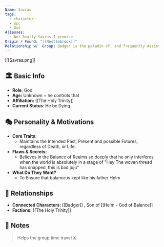 ```yaml
---
Name: Savras
tags:
  - character
  - npc
  - God
Aliasses:
  - Not Really Savras I promise
Origin / Found: "[[Nestlebrook]]"
Relationship w/  Group: Badger is the paladin of, and frequently Assists Us. Plus timey-whimey fun sessions
---
```

![[Savras.png]]



## 🏛️ Basic Info
- **Role:** God
- **Age:**  Unknown + he controls that
- **Affiliation:** [[The Holy Trinity]]  
- **Current Status**: He be Dying

## 🎭 Personality & Motivations
- **Core Traits:**  
	- Maintains the Intended Past, Present and possible Futures, regardless of Death, or Life.
- **Flaws & Secrets:**  
	- Believes in the Balance of Realms so deeply that he only interferes when the world is absolutely in a stage of "Hey The woven thread has snapped, this is bad juju"
- **What Do They Want?**  
	- To Ensure that balance is kept like his father Helm

## 🔗 Relationships
- **Connected Characters:** [[Badger]] ,  Son of [[Helm - God of Balance]]
- **Factions:** [[The Holy Trinity]]

## 📝 Notes
> Helps the group time travel ⏳
